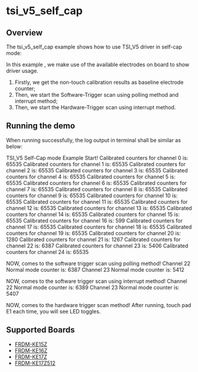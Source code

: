 # tsi_v5_self_cap

## Overview
The tsi_v5_self_cap example shows how to use TSI_V5 driver in self-cap mode:

In this example , we make use of the available electrodes on board to show driver usage.
1. Firstly, we get the non-touch calibration results as baseline electrode counter;
2. Then, we start the Software-Trigger scan using polling method and interrupt method;
3. Then, we start the Hardware-Trigger scan using interrupt method.

## Running the demo
When running successfully, the log output in terminal shall be similar as below:

TSI_V5 Self-Cap mode Example Start!
Calibrated counters for channel 0 is: 65535 
Calibrated counters for channel 1 is: 65535 
Calibrated counters for channel 2 is: 65535 
Calibrated counters for channel 3 is: 65535 
Calibrated counters for channel 4 is: 65535 
Calibrated counters for channel 5 is: 65535 
Calibrated counters for channel 6 is: 65535 
Calibrated counters for channel 7 is: 65535 
Calibrated counters for channel 8 is: 65535 
Calibrated counters for channel 9 is: 65535 
Calibrated counters for channel 10 is: 65535 
Calibrated counters for channel 11 is: 65535 
Calibrated counters for channel 12 is: 65535 
Calibrated counters for channel 13 is: 65535 
Calibrated counters for channel 14 is: 65535 
Calibrated counters for channel 15 is: 65535 
Calibrated counters for channel 16 is: 599 
Calibrated counters for channel 17 is: 65535 
Calibrated counters for channel 18 is: 65535 
Calibrated counters for channel 19 is: 65535 
Calibrated counters for channel 20 is: 1280 
Calibrated counters for channel 21 is: 1267 
Calibrated counters for channel 22 is: 6387 
Calibrated counters for channel 23 is: 5406 
Calibrated counters for channel 24 is: 65535 

NOW, comes to the software trigger scan using polling method!
Channel 22 Normal mode counter is: 6387 
Channel 23 Normal mode counter is: 5412 

NOW, comes to the software trigger scan using interrupt method!
Channel 22 Normal mode counter is: 6389 
Channel 23 Normal mode counter is: 5407 

NOW, comes to the hardware trigger scan method!
After running, touch pad E1 each time, you will see LED toggles.

## Supported Boards
- [FRDM-KE15Z](../../../../_boards/frdmke15z/driver_examples/tsi_v5/self_cap/example_board_readme.md)
- [FRDM-KE16Z](../../../../_boards/frdmke16z/driver_examples/tsi_v5/self_cap/example_board_readme.md)
- [FRDM-KE17Z](../../../../_boards/frdmke17z/driver_examples/tsi_v5/self_cap/example_board_readme.md)
- [FRDM-KE17Z512](../../../../_boards/frdmke17z512/driver_examples/tsi_v5/self_cap/example_board_readme.md)
